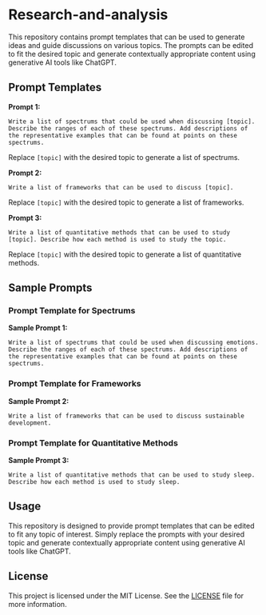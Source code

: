 # Research-and-analysis

This repository contains prompt templates that can be used to generate ideas and guide discussions on various topics. The prompts can be edited to fit the desired topic and generate contextually appropriate content using generative AI tools like ChatGPT.

## Prompt Templates

**Prompt 1:**

```
Write a list of spectrums that could be used when discussing [topic]. Describe the ranges of each of these spectrums. Add descriptions of the representative examples that can be found at points on these spectrums.
```

Replace `[topic]` with the desired topic to generate a list of spectrums.

**Prompt 2:**

```
Write a list of frameworks that can be used to discuss [topic].
```

Replace `[topic]` with the desired topic to generate a list of frameworks.

**Prompt 3:**

```
Write a list of quantitative methods that can be used to study [topic]. Describe how each method is used to study the topic.
```

Replace `[topic]` with the desired topic to generate a list of quantitative methods.

## Sample Prompts

### Prompt Template for Spectrums

**Sample Prompt 1:**

```
Write a list of spectrums that could be used when discussing emotions. Describe the ranges of each of these spectrums. Add descriptions of the representative examples that can be found at points on these spectrums.
```

### Prompt Template for Frameworks

**Sample Prompt 2:**

```
Write a list of frameworks that can be used to discuss sustainable development.
```

### Prompt Template for Quantitative Methods

**Sample Prompt 3:**

```
Write a list of quantitative methods that can be used to study sleep. Describe how each method is used to study sleep.
```

## Usage

This repository is designed to provide prompt templates that can be edited to fit any topic of interest. Simply replace the prompts with your desired topic and generate contextually appropriate content using generative AI tools like ChatGPT.

## License

This project is licensed under the MIT License. See the [LICENSE](LICENSE) file for more information.
